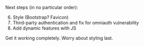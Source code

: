Next steps (in no particular order):



6. Style (Bootstrap? Favicon)
13. Third-party authentication and fix for omniauth vulnerability
14. Add dynamic features with JS

Get it working completely. Worry about styling last.
